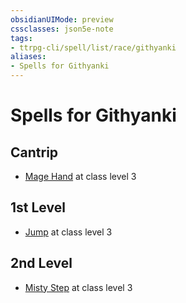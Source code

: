 ```yaml
---
obsidianUIMode: preview
cssclasses: json5e-note
tags:
- ttrpg-cli/spell/list/race/githyanki
aliases:
- Spells for Githyanki
---
```

# Spells for Githyanki

## Cantrip

- [Mage Hand](/3-Mechanics/CLI/spells/mage-hand-xphb.md "XPHB") at class level 3

## 1st Level

- [Jump](/3-Mechanics/CLI/spells/jump-xphb.md "XPHB") at class level 3

## 2nd Level

- [Misty Step](/3-Mechanics/CLI/spells/misty-step-xphb.md "XPHB") at class level 3
